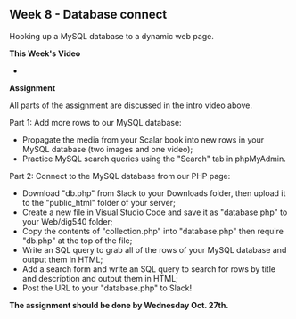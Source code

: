 ## Week 8 - Database connect

Hooking up a MySQL database to a dynamic web page.

**This Week's Video**

- 

**Assignment**

All parts of the assignment are discussed in the intro video above.

Part 1: Add more rows to our MySQL database:
- Propagate the media from your Scalar book into new rows in your MySQL database (two images and one video);
- Practice MySQL search queries using the "Search" tab in phpMyAdmin.

Part 2: Connect to the MySQL database from our PHP page:
- Download "db.php" from Slack to your Downloads folder, then upload it to the "public_html" folder of your server;
- Create a new file in Visual Studio Code and save it as "database.php" to your Web/dig540 folder;
- Copy the contents of "collection.php" into "database.php" then require "db.php" at the top of the file;
- Write an SQL query to grab all of the rows of your MySQL database and output them in HTML;
- Add a search form and write an SQL query to search for rows by title and description and output them in HTML;
- Post the URL to your "database.php" to Slack!

**The assignment should be done by Wednesday Oct. 27th.**
